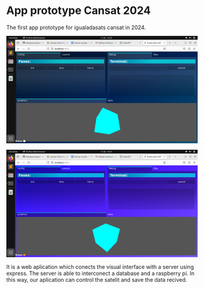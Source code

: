 # App prototype Cansat 2024

The first app prototype for igualadasats cansat in 2024.

![interface img](hdu.png "Darkmode")

![interface img](hdul.png "Lightmode")

It is a web aplication which conects the visual interface with a server using express. The server is able to interconect a database and a raspberry pi. In this way, our aplication can control the satelit and save the data recived.
